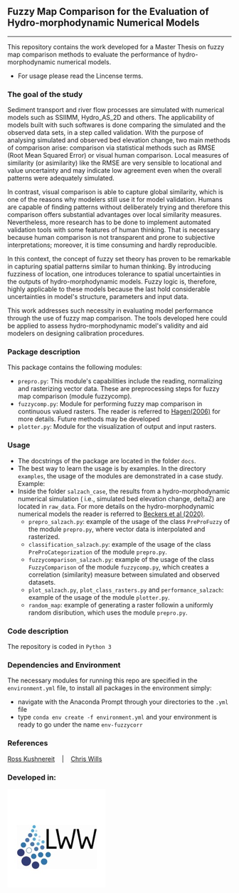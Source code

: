 ## Fuzzy Map Comparison for the Evaluation of Hydro-morphodynamic Numerical Models 
---
This repository contains the work developed for a Master Thesis on fuzzy map comparison methods to evaluate the performance of hydro-morphodynamic numerical models.

- For usage please read the Lincense terms.

### The goal of the study

Sediment transport and river flow processes are simulated with numerical models such as SSIIMM, 
Hydro_AS_2D and others. The applicability of models built with such softwares is done comparing the simulated and the observed data sets, in a step called validation. 
With the purpose of analysing simulated and observed bed elevation change, two main methods of comparison arise: comparison via statistical methods such as RMSE 
(Root Mean Squared Error) or visual human comparison. Local measures of similarity (or asimilarity) like the RMSE are very 
sensible to locational and value uncertainty and may indicate low agreement even when the overall patterns were adequately 
simulated. 

In contrast, visual comparison is able to capture global similarity, which is one of the reasons why modelers still
use it for model validation. Humans are capable of finding patterns without deliberately trying and therefore this comparison offers 
substantial advantages over local similarity measures. Nevertheless, more research has to be done to implement automated validation tools 
with some features of human thinking. That is necessary because human comparison is not transparent and prone to subjective interpretations; 
moreover, it is time consuming and hardly reproducible.

In this context, the concept of fuzzy set theory has proven to be remarkable in capturing spatial patterns similar to human thinking.
By introducing fuzziness of location, one introduces tolerance to spatial uncertainties in the outputs of hydro-morphodynamic models. 
Fuzzy logic is, therefore, highly applicable to these models because the last hold considerable uncertainties in model's structure, 
parameters and input data.

This work addresses such necessity in evaluating model performance through the use of fuzzy map comparison. The tools developed here
could be applied to assess hydro-morphodynamic model's validity and aid modelers on designing calibration procedures.


### Package description

This package contains the following modules:
- ``prepro.py``: This module's capabilities include the reading, normalizing and rasterizing vector data. These are preprocessing steps for fuzzy map comparison (module fuzzycomp).
- ``fuzzycomp.py``: Module for performing fuzzy map comparison in continuous valued rasters. The reader is referred to [Hagen(2006)](https://www.researchgate.net/publication/242690490_Comparing_Continuous_Valued_Raster_Data_A_Cross_Disciplinary_Literature_Scan) for more details. Future methods may be developed
- ``plotter.py``: Module for the visualization of output and input rasters.

### Usage
- The docstrings of the package are located in the folder ``docs``.
- The best way to learn the usage is by examples. In the directory ``examples``, the usage of the modules are demonstrated in a case study.
Example:
- Inside the folder ``salzach_case``, the results from a hydro-morphodynamic numerical simulation ( i.e., simulated bed elevation change, deltaZ) are located in ``raw_data``. For more details on the hydro-morphodynamic numerical models the reader is referred to [Beckers et al (2020)](https://www.researchgate.net/publication/342181386_Bayesian_Calibration_and_Validation_of_a_Large-scale_and_Time-demanding_Sediment_Transport_Model).
  - ``prepro_salzach.py``: example of the usage of the class ``PreProFuzzy`` of the module ``prepro.py``, where vector data is interpolated and rasterized.
  - ``classification_salzach.py``: example of the usage of the class ``PreProCategorization`` of the module ``prepro.py``.
  - ``fuzzycomparison_salzach.py``: example of the usage of the class ``FuzzyComparison`` of the module ``fuzzycomp.py``, which creates a correlation (similarity) measure between simulated and observed datasets.
  - ``plot_salzach.py``, ``plot_class_rasters.py`` and ``performance_salzach``: example of the usage of the module ``plotter.py``.
  - ``random_map``: example of generating a raster followin a uniformly random disribution, which uses the module ``prepro.py``.

### Code description
The repository is coded in  ``Python 3`` 

### Dependencies and Environment

The necessary modules for running this repo are specified in the ``environment.yml`` file, to install all packages in the environment simply:
- navigate with the Anaconda Prompt through your directories to the ``.yml`` file
- type ``conda env create -f environment.yml`` and your environment is ready to go under the name ``env-fuzzycorr``

### References

[Ross Kushnereit](https://github.com/rosskush/skspatial)
&nbsp;&nbsp; | &nbsp;&nbsp;
[Chris Wills](http://chris35wills.github.io/gridding_data/)

### Developed in:

[![Image](Logo_LWW.JPG)](https://www.iws.uni-stuttgart.de/lww/)

